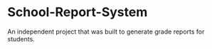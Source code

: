 # School-Report-System
An independent project that was built to generate grade reports for students.

